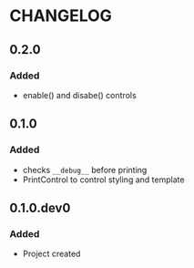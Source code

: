 # CHANGELOG

## 0.2.0

### Added
- enable() and disabe() controls  

## 0.1.0

### Added
- checks `__debug__` before printing  
- PrintControl to control styling and template  

## 0.1.0.dev0

### Added
- Project created  
